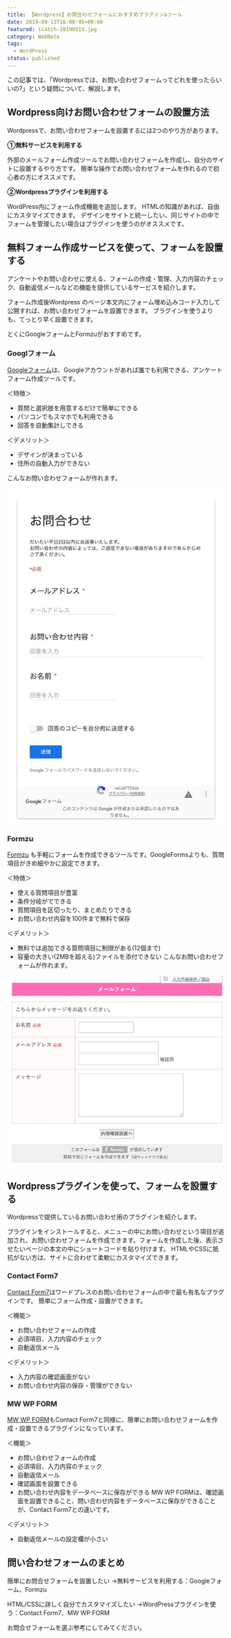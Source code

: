 ```yaml
---
title: 【Wordpress】お問合わせフォームにおすすめプラグイン&ツール
date: 2019-09-13T16:00:45+09:00
featured: icatch-20190913.jpg
category: WebNote
tags:
  - WordPress
status: published
---
```


この記事では、「Wordpressでは、お問い合わせフォームってどれを使ったらいいの?」という疑問について、解説します。

## Wordpress向けお問い合わせフォームの設置方法

Wordpressで、お問い合わせフォームを設置するには2つのやり方があります。

**①無料サービスを利用する**

外部のメールフォーム作成ツールでお問い合わせフォームを作成し、自分のサイトに設置するやり方です。 簡単な操作でお問い合わせフォームを作れるので初心者の方にオススメです。

**②Wordpressプラグインを利用する**

WordPress内にフォーム作成機能を追加します。 HTMLの知識があれば、自由にカスタマイズできます。 デザインをサイトと統一したい、同じサイトの中でフォームを管理したい場合はプラグインを使うのがオススメです。

## 無料フォーム作成サービスを使って、フォームを設置する

アンケートやお問い合わせに使える、フォームの作成・管理、入力内容のチェック、自動返信メールなどの機能を提供しているサービスを紹介します。

フォーム作成後Wordpress のページ本文内にフォーム埋め込みコード入力して公開すれば、お問い合わせフォームを設置できます。 プラグインを使うよりも、てっとり早く設置できます。

とくにGoogleフォームとFormzuがおすすめです。

### Googlフォーム

<a href="https://www.google.com/intl/ja_jp/forms/about/" target="_blank" rel="noopener noreferrer">Googleフォーム</a>は、Googleアカウントがあれば誰でも利用できる、アンケートフォーム作成ツールです。

＜特徴＞

* 質問と選択肢を用意するだけで簡単にできる
* パソコンでもスマホでも利用できる
* 回答を自動集計しできる

＜デメリット＞
* デザインが決まっている
* 住所の自動入力ができない

こんなお問い合わせフォームが作れます。

![Google Formsサンプル](20190913_ss_googleforms.jpg)

### Formzu

<a href="https://ws.formzu.net" target="_blank" rel="noopener noreferrer">Formzu</a>
も手軽にフォームを作成できるツールです。GoogleFormsよりも、質問項目がきめ細やかに設定できます。

＜特徴＞
* 使える質問項目が豊富
* 条件分岐がでできる
* 質問項目を区切ったり、まとめたりできる
* お問い合わせ内容を100件まで無料で保存

＜デメリット＞
* 無料では追加できる質問項目に制限がある(12個まで)
* 容量の大きい(2MBを超える)ファイルを添付できない
こんなお問い合わせフォームが作れます。

![Formzuサンプル](20190913_ss_formzu.jpg)

## Wordpressプラグインを使って、フォームを設置する

Wordpressで提供しているお問い合わせ用のプラグインを紹介します。

プラグインをインストールすると、メニューの中にお問い合わせという項目が追加され、お問い合わせフォームを作成できます。フォームを作成した後、表示させたいページの本文の中にショートコードを貼り付けます。 HTMLやCSSに抵抗がない方は、サイトに合わせて柔軟にカスタマイズできます。

### Contact Form7

<a href="https://ja.wordpress.org/plugins/contact-form-7/" target="_blank" rel="noopener noreferrer">Contact Form7</a>はワードプレスのお問い合わせフォームの中で最も有名なプラグインです。 簡単にフォーム作成・設置ができます。

＜機能＞
* お問い合わせフォームの作成
* 必須項目、入力内容のチェック
* 自動返信メール

＜デメリット＞
* 入力内容の確認画面がない
* お問い合わせ内容の保存・管理ができない

### MW WP FORM
<a href="https://ja.wordpress.org/plugins/mw-wp-form//" target="_blank" rel="noopener noreferrer">MW WP FORM</a>もContact Form7と同様に、簡単にお問い合わせフォームを作成・設置できるプラグインになっています。

＜機能＞
* お問い合わせフォームの作成
* 必須項目、入力内容のチェック
* 自動返信メール
* 確認画面を設置できる
* お問い合わせ内容をデータベースに保存ができる
MW WP FORMは、確認画面を設置できること、問い合わせ内容をデータベースに保存ができることが、Contact Form7との違いです。

＜デメリット＞
* 自動返信メールの設定欄が小さい

## 問い合わせフォームのまとめ

簡単にお問合せフォームを設置したい
 →無料サービスを利用する：Googleフォーム、Formzu

HTML/CSSに詳しく自分でカスタマイズしたい
 →WordPressプラグインを使う：Contact Form7、MW WP FORM

お問合せフォームを選ぶ参考にしてみてください。
